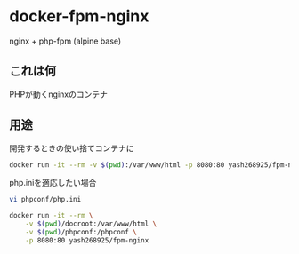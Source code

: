 # docker-fpm-nginx

nginx + php-fpm (alpine base)

## これは何

PHPが動くnginxのコンテナ

## 用途

開発するときの使い捨てコンテナに

```zsh
docker run -it --rm -v $(pwd):/var/www/html -p 8080:80 yash268925/fpm-nginx
```

php.iniを適応したい場合

```zsh
vi phpconf/php.ini

docker run -it --rm \
    -v $(pwd)/docroot:/var/www/html \
    -v $(pwd)/phpconf:/phpconf \
    -p 8080:80 yash268925/fpm-nginx
```
